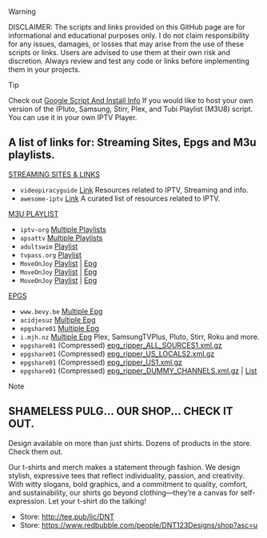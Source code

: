 > [!WARNING]
> DISCLAIMER: The scripts and links provided on this GitHub page are for informational and educational purposes only. I do not claim responsibility for any issues, damages, or losses that may arise from the use of these scripts or links. Users are advised to use them at their own risk and discretion. Always review and test any code or links before implementing them in your projects.


> [!TIP]
> Check out <a href="https://github.com/BuddyChewChew/My-Streams/tree/main/Google%20Script%20And%20Install%20Info" target="_blank">Google Script And Install Info</a> If you would like to host your own version of the (Pluto, Samsung, Stirr, Plex, and Tubi Playlist (M3U8) script. You can use it in your own IPTV Player.
## A list of links for: Streaming Sites, Epgs and M3u playlists. 

<ins>STREAMING SITES & LINKS</ins>
- `videopiracyguide` [Link](https://fmhy.pages.dev/videopiracyguide#live-tv--sports) Resources related to IPTV, Streaming and info.
- `awesome-iptv` [Link](https://github.com/iptv-org/awesome-iptv) A curated list of resources related to IPTV.

<ins>M3U PLAYLIST</ins>
- `iptv-org` [Multiple Playlists](https://github.com/iptv-org/iptv)
- `apsattv` [Multiple Playlists](https://apsattv.com/streams.html)
- `adultswim` [Playlist](https://raw.githubusercontent.com/iptv-org/iptv/refs/heads/master/streams/us_adultswim.m3u)
- `tvpass.org` [Playlist](https://tvpass.org/playlist/m3u)
- `MoveOnJoy` [Playlist](https://raw.githubusercontent.com/iptv-org/iptv/refs/heads/master/streams/us_moveonjoy.m3u) | [Epg](https://raw.githubusercontent.com/ydbf/MoveOnJoy/refs/heads/main/epg.xml)
- `MoveOnJoy` [Playlist](https://bit.ly/moj-m3u8) | [Epg](https://bit.ly/moj-epg)
- `MoveOnJoy` [Playlist](https://raw.githubusercontent.com/iptv-org/iptv/refs/heads/master/streams/us_moveonjoy.m3u) | [Epg](https://raw.githubusercontent.com/ydbf/MoveOnJoy/refs/heads/main/epg.xml)


<ins>EPGS</ins>
- `www.bevy.be` [Multiple Epg](https://www.bevy.be/epg-guide/)
- `acidjesuz` [Multiple Epg](https://github.com/acidjesuz/EPGTalk)
- `epgshare01` [Multiple Epg](https://epgshare01.online/epgshare01)
- `i.mjh.nz` [Multiple Epg](https://github.com/matthuisman/i.mjh.nz/) Plex, SamsungTVPlus, Pluto, Stirr, Roku and more.
- `epgshare01` (Compressed) [epg_ripper_ALL_SOURCES1.xml.gz](https://epgshare01.online/epgshare01/epg_ripper_ALL_SOURCES1.xml.gz)
- `epgshare01` (Compressed) [epg_ripper_US_LOCALS2.xml.gz](https://epgshare01.online/epgshare01/epg_ripper_US_LOCALS2.xml.gz)
- `epgshare01` (Compressed) [epg_ripper_US1.xml.gz](https://epgshare01.online/epgshare01/epg_ripper_US1.xml.gz)
- `epgshare01` (Compressed) [epg_ripper_DUMMY_CHANNELS.xml.gz](https://epgshare01.online/epgshare01/epg_ripper_DUMMY_CHANNELS.xml.gz) | [List](https://epgshare01.online/epgshare01/epg_ripper_DUMMY_CHANNELS.txt)


> [!NOTE]
>## SHAMELESS PULG... OUR SHOP... CHECK IT OUT.
> Design available on more than just shirts. Dozens of products in the store. Check them out.
>
> Our t-shirts and merch makes a statement through fashion. We design stylish, expressive tees that reflect individuality, passion, and creativity. With witty slogans, bold graphics, and a commitment to quality, comfort, and sustainability, our shirts go beyond clothing—they’re a canvas for self-expression. Let your t-shirt do the talking!
>- Store: http://tee.pub/lic/DNT
>- Store: https://www.redbubble.com/people/DNT123Designs/shop?asc=u
